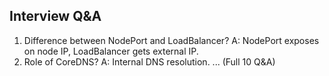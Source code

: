 ## Interview Q&A

1. Difference between NodePort and LoadBalancer?
A: NodePort exposes on node IP, LoadBalancer gets external IP.
2. Role of CoreDNS?
A: Internal DNS resolution.
... (Full 10 Q&A)
